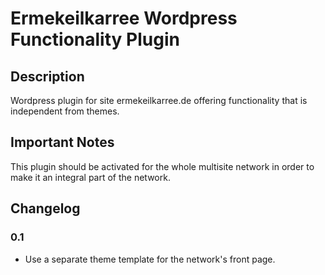 # Ermekeilkarree Wordpress Functionality Plugin

## Description

Wordpress plugin for site ermekeilkarree.de offering functionality that is independent from themes.

## Important Notes

This plugin should be activated for the whole multisite network in order to make it an integral part of the network.

## Changelog

### 0.1
* Use a separate theme template for the network's front page.
